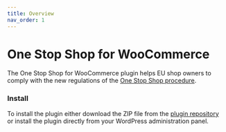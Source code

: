 ```yaml
---
title: Overview
nav_order: 1
---
```


# One Stop Shop for WooCommerce

The One Stop Shop for WooCommerce plugin helps EU shop owners to comply with the new regulations of the [One Stop Shop procedure](https://ec.europa.eu/taxation_customs/business/vat/modernising-vat-cross-border-ecommerce_en).

### Install

To install the plugin either download the ZIP file from the [plugin repository](https://wordpress.org/plugins/one-stop-shop-woocommerce) or install the plugin directly from your WordPress administration panel.
